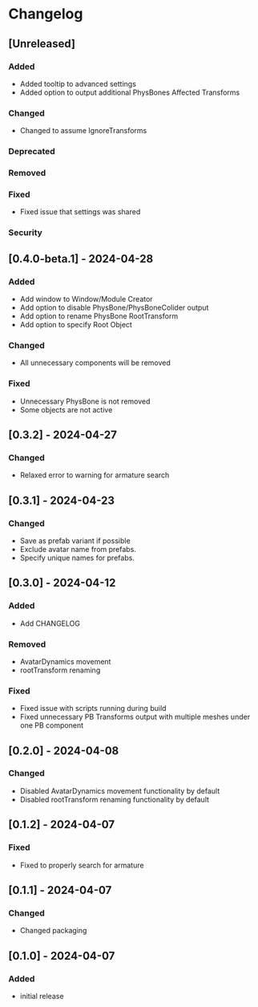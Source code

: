 # Changelog

## [Unreleased]
### Added
- Added tooltip to advanced settings
- Added option to output additional PhysBones Affected Transforms

### Changed
- Changed to assume IgnoreTransforms

### Deprecated

### Removed

### Fixed
- Fixed issue that settings was shared

### Security

## [0.4.0-beta.1] - 2024-04-28
### Added
- Add window to Window/Module Creator
- Add option to disable PhysBone/PhysBoneColider output
- Add option to rename PhysBone RootTransform
- Add option to specify Root Object

### Changed
- All unnecessary components will be removed

### Fixed
- Unnecessary PhysBone is not removed
- Some objects are not active

## [0.3.2] - 2024-04-27
### Changed
- Relaxed error to warning for armature search 

## [0.3.1] - 2024-04-23
### Changed
- Save as prefab variant if possible 
- Exclude avatar name from prefabs.
- Specify unique names for prefabs.

## [0.3.0] - 2024-04-12
### Added
- Add CHANGELOG

### Removed
- AvatarDynamics movement
- rootTransform renaming

### Fixed
- Fixed issue with scripts running during build
- Fixed unnecessary PB Transforms output with multiple meshes under one PB component

## [0.2.0] - 2024-04-08
### Changed
- Disabled AvatarDynamics movement functionality by default 
- Disabled rootTransform renaming functionality by default

## [0.1.2] - 2024-04-07
### Fixed
- Fixed to properly search for armature

## [0.1.1] - 2024-04-07
### Changed
- Changed packaging

## [0.1.0] - 2024-04-07
### Added
- initial release
